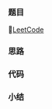 ### 题目

🔗[LeetCode](https://leetcode-cn.com/problems/reverse-linked-list-ii/)

### 思路

### 代码

### 小结